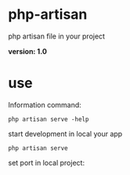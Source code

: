 # php-artisan
php artisan file in your project

**version: 1.0**

# use

Information command:

`php artisan serve -help`

start development in local your app

`php artisan serve`

set port in local project:


